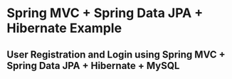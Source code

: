 # Spring MVC + Spring Data JPA + Hibernate Example 
## User Registration and Login using Spring MVC + Spring Data JPA + Hibernate + MySQL

